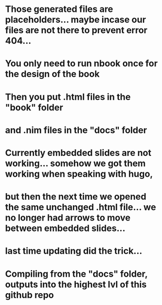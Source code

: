 # Those generated files are placeholders... maybe incase our files are not there to prevent error 404...
# You only need to run nbook once for the design of the book
  # Then you put .html files in the "book" folder
  # and .nim files in the "docs" folder
# Currently embedded slides are not working... somehow we got them working when speaking with hugo,
  # but then the next time we opened the same unchanged .html file... we no longer had arrows to move between embedded slides...
  # last time updating did the trick...
# Compiling from the "docs" folder, outputs into the highest lvl of this github repo
